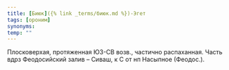 ```yaml
---
title: [Биюк]({% link _terms/биюк.md %})-Эгет
tags: [ороним]
synonyms:
temp: ""
---
```


Плосковерхая, протяженная ЮЗ-СВ возв., частично распаханная. Часть вдрз
Феодосийский залив – Сиваш, к С от нп Насыпное (Феодос.).
